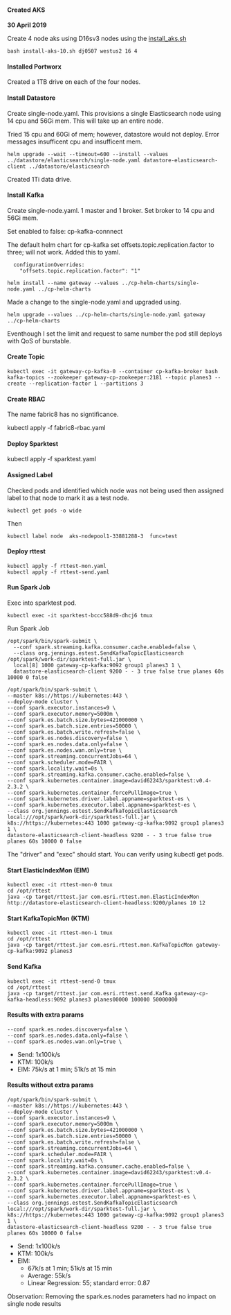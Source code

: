 #### Created AKS

**30 April 2019**

Create 4 node aks using D16sv3 nodes using the [install_aks.sh](../../install/aks/azcli/install-aks-10.sh)

```
bash install-aks-10.sh dj0507 westus2 16 4
```

#### Installed Portworx

Created a 1TB drive on each of the four nodes.


#### Install Datastore

Create single-node.yaml.  This provisions a single Elasticsearch node using 14 cpu and 56Gi mem.  This will take up an entire node.

Tried 15 cpu and 60Gi of mem; however, datastore would not deploy.  Error messages insufficent cpu and insufficent mem.  

```
helm upgrade --wait --timeout=600 --install --values ../datastore/elasticsearch/single-node.yaml datastore-elasticsearch-client ../datastore/elasticsearch
```

Created 1Ti data drive.

#### Install Kafka

Create single-node.yaml.  1 master and 1 broker.  Set broker to 14 cpu and 56Gi mem. 

Set enabled to false: cp-kafka-connnect

The default helm chart for cp-kafka set offsets.topic.replication.factor to three; will not work.  Added this to yaml.

```
  configurationOverrides:
    "offsets.topic.replication.factor": "1"
```


```
helm install --name gateway --values ../cp-helm-charts/single-node.yaml ../cp-helm-charts
```

Made a change to the single-node.yaml and upgraded using.

```
helm upgrade --values ../cp-helm-charts/single-node.yaml gateway ../cp-helm-charts
```

Eventhough I set the limit and request to same number the pod still deploys with QoS of burstable.  


#### Create Topic

```
kubectl exec -it gateway-cp-kafka-0 --container cp-kafka-broker bash
kafka-topics --zookeeper gateway-cp-zookeeper:2181 --topic planes3 --create --replication-factor 1 --partitions 3
```


#### Create RBAC

The name fabric8 has no signtificance.   


kubectl apply -f fabric8-rbac.yaml


#### Deploy Sparktest

kubectl apply -f sparktest.yaml


#### Assigned Label

Checked pods and identified which node was not being used then assigned label to that node to mark it as a test node.

```
kubectl get pods -o wide
```

Then

```
kubectl label node  aks-nodepool1-33881288-3  func=test
```

#### Deploy rttest

```
kubectl apply -f rttest-mon.yaml
kubectl apply -f rttest-send.yaml
```


#### Run Spark Job

Exec into sparktest pod.


```
kubectl exec -it sparktest-bccc588d9-dhcj6 tmux
```

Run Spark Job


```
/opt/spark/bin/spark-submit \
  --conf spark.streaming.kafka.consumer.cache.enabled=false \
  --class org.jennings.estest.SendKafkaTopicElasticsearch /opt/spark/work-dir/sparktest-full.jar \
  local[8] 1000 gateway-cp-kafka:9092 group1 planes3 1 \
  datastore-elasticsearch-client 9200 - - 3 true false true planes 60s 10000 0 false
```


```
/opt/spark/bin/spark-submit \
--master k8s://https://kubernetes:443 \
--deploy-mode cluster \
--conf spark.executor.instances=9 \
--conf spark.executor.memory=5000m \
--conf spark.es.batch.size.bytes=421000000 \
--conf spark.es.batch.size.entries=50000 \
--conf spark.es.batch.write.refresh=false \
--conf spark.es.nodes.discovery=false \
--conf spark.es.nodes.data.only=false \
--conf spark.es.nodes.wan.only=true \
--conf spark.streaming.concurrentJobs=64 \
--conf spark.scheduler.mode=FAIR \
--conf spark.locality.wait=0s \
--conf spark.streaming.kafka.consumer.cache.enabled=false \
--conf spark.kubernetes.container.image=david62243/sparktest:v0.4-2.3.2 \
--conf spark.kubernetes.container.forcePullImage=true \
--conf spark.kubernetes.driver.label.appname=sparktest-es \
--conf spark.kubernetes.executor.label.appname=sparktest-es \
--class org.jennings.estest.SendKafkaTopicElasticsearch local:///opt/spark/work-dir/sparktest-full.jar \
k8s://https://kubernetes:443 1000 gateway-cp-kafka:9092 group1 planes3 1 \
datastore-elasticsearch-client-headless 9200 - - 3 true false true planes 60s 10000 0 false
```


The "driver" and "exec" should start.  You can verify using kubectl get pods.

#### Start ElasticIndexMon (EIM)

```
kubectl exec -it rttest-mon-0 tmux
cd /opt/rttest
java -cp target/rttest.jar com.esri.rttest.mon.ElasticIndexMon http://datastore-elasticsearch-client-headless:9200/planes 10 12
```


#### Start KafkaTopicMon (KTM)

```
kubectl exec -it rttest-mon-1 tmux
cd /opt/rttest
java -cp target/rttest.jar com.esri.rttest.mon.KafkaTopicMon gateway-cp-kafka:9092 planes3

```

#### Send Kafka

```
kubectl exec -it rttest-send-0 tmux
cd /opt/rttest
java -cp target/rttest.jar com.esri.rttest.send.Kafka gateway-cp-kafka-headless:9092 planes3 planes00000 100000 50000000
```


#### Results with extra params

```
--conf spark.es.nodes.discovery=false \
--conf spark.es.nodes.data.only=false \
--conf spark.es.nodes.wan.only=true \
```

- Send: 1x100k/s
- KTM: 100k/s
- EIM: 75k/s at 1 min; 51k/s at 15 min


#### Results without extra params

```
/opt/spark/bin/spark-submit \
--master k8s://https://kubernetes:443 \
--deploy-mode cluster \
--conf spark.executor.instances=9 \
--conf spark.executor.memory=5000m \
--conf spark.es.batch.size.bytes=421000000 \
--conf spark.es.batch.size.entries=50000 \
--conf spark.es.batch.write.refresh=false \
--conf spark.streaming.concurrentJobs=64 \
--conf spark.scheduler.mode=FAIR \
--conf spark.locality.wait=0s \
--conf spark.streaming.kafka.consumer.cache.enabled=false \
--conf spark.kubernetes.container.image=david62243/sparktest:v0.4-2.3.2 \
--conf spark.kubernetes.container.forcePullImage=true \
--conf spark.kubernetes.driver.label.appname=sparktest-es \
--conf spark.kubernetes.executor.label.appname=sparktest-es \
--class org.jennings.estest.SendKafkaTopicElasticsearch local:///opt/spark/work-dir/sparktest-full.jar \
k8s://https://kubernetes:443 1000 gateway-cp-kafka:9092 group1 planes3 1 \
datastore-elasticsearch-client-headless 9200 - - 3 true false true planes 60s 10000 0 false
```

- Send: 1x100k/s
- KTM: 100k/s
- EIM: 
  - 67k/s at 1 min; 51k/s at 15 min
  - Average: 55k/s
  - Linear Regression: 55; standard error: 0.87

Observation: Removing the spark.es.nodes parameters had no impact on single node results

